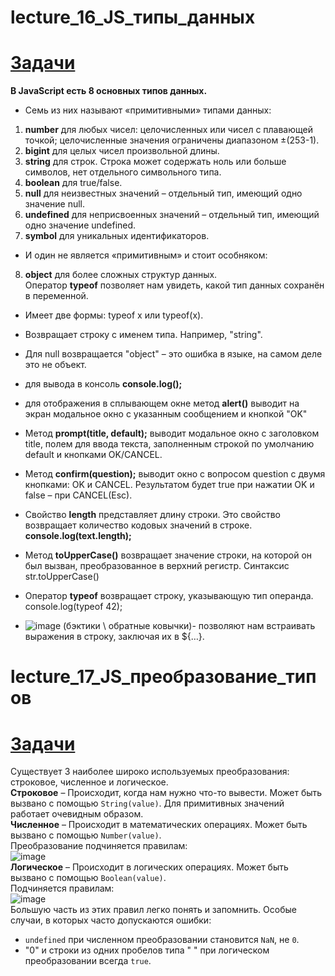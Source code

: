# lecture_16_JS_типы_данных  
#  [Задачи ](https://github.com/schoolteacherMP/lecture_16_JS/blob/main/tasks16.md)  

**В JavaScript есть 8 основных типов данных.**  
- Семь из них называют «примитивными» типами данных:  
1. **number** для любых чисел: целочисленных или чисел с плавающей точкой; целочисленные значения ограничены диапазоном ±(253-1).  
2. **bigint** для целых чисел произвольной длины.  
3. **string** для строк. Строка может содержать ноль или больше символов, нет отдельного символьного типа.  
4. **boolean** для true/false.  
5. **null** для неизвестных значений – отдельный тип, имеющий одно значение null.  
6. **undefined** для неприсвоенных значений – отдельный тип, имеющий одно значение undefined.  
7. **symbol** для уникальных идентификаторов.  
- И один не является «примитивным» и стоит особняком:  
8. **object** для более сложных структур данных.  
Оператор **typeof** позволяет нам увидеть, какой тип данных сохранён в переменной.  
- Имеет две формы: typeof x или typeof(x).  
- Возвращает строку с именем типа. Например, "string".  
- Для null возвращается "object" – это ошибка в языке, на самом деле это не объект.  


-  для вывода в консоль **console.log();**  
-  для отображения в сплывающем окне метод **alert()** выводит на экран модальное окно с указанным сообщением и кнопкой "OK"  
-  Метод **prompt(title, default);** выводит модальное окно с заголовком title, полем для ввода текста, заполненным строкой по умолчанию default и кнопками OK/CANCEL. 
-  Метод **confirm(question);** выводит окно с вопросом question с двумя кнопками: OK и CANCEL. Результатом будет true при нажатии OK и false – при CANCEL(Esc).  
-  Свойство **length** представляет длину строки. Это свойство возвращает количество кодовых значений в строке.  **console.log(text.length);**  
-  Метод **toUpperCase()** возвращает значение строки, на которой он был вызван, преобразованное в верхний регистр. Синтаксис str.toUpperCase()  
-  Оператор **typeof** возвращает строку, указывающую тип операнда. console.log(typeof 42);  
-  ![image](https://user-images.githubusercontent.com/113675674/211532126-33440812-147c-44f3-99bc-638f40f0ea8c.png) (бэктики \ обратные ковычки)- позволяют нам встраивать выражения в строку, заключая их в ${…}.  


# lecture_17_JS_преобразование_типов  
#  [Задачи ](https://github.com/schoolteacherMP/lecture_16_JS/blob/main/tasks17.md)  

Существует 3 наиболее широко используемых преобразования: строковое, численное и логическое.  
**Строковое** – Происходит, когда нам нужно что-то вывести. Может быть вызвано с помощью `String(value)`. Для примитивных значений работает очевидным образом.  
**Численное** – Происходит в математических операциях. Может быть вызвано с помощью `Number(value)`.  
Преобразование подчиняется правилам:  
![image](https://user-images.githubusercontent.com/113675674/226291433-41013a83-6b84-46c6-a617-fc27b512b519.png)  
**Логическое** – Происходит в логических операциях. Может быть вызвано с помощью `Boolean(value)`.  
Подчиняется правилам:  
![image](https://user-images.githubusercontent.com/113675674/226291535-22e0bf4d-daba-489f-842e-cf7246c00d05.png)  
Большую часть из этих правил легко понять и запомнить. Особые случаи, в которых часто допускаются ошибки:  
- `undefined` при численном преобразовании становится `NaN`, не `0`.  
- "0" и строки из одних пробелов типа " " при логическом преобразовании всегда `true`.  




